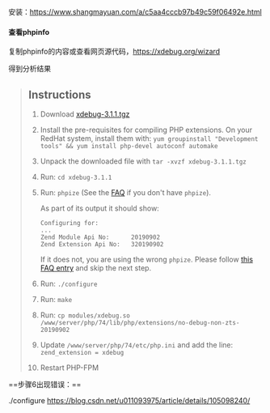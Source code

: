 安装：https://www.shangmayuan.com/a/c5aa4cccb97b49c59f06492e.html

#### 查看phpinfo

复制phpinfo的内容或查看网页源代码，https://xdebug.org/wizard 

得到分析结果

> ## Instructions
>
> 1. Download [xdebug-3.1.1.tgz](https://xdebug.org/files/xdebug-3.1.1.tgz)
>
> 2. Install the pre-requisites for compiling PHP extensions.
>    On your RedHat system, install them with: `yum groupinstall "Development tools" && yum install php-devel autoconf automake`
>
> 3. Unpack the downloaded file with `tar -xvzf xdebug-3.1.1.tgz`
>
> 4. Run: `cd xdebug-3.1.1`
>
> 5. Run: `phpize` (See the [FAQ](https://xdebug.org/docs/faq#phpize) if you don't have `phpize`).
>
>    As part of its output it should show:
>
>    ```
>    Configuring for:
>    ...
>    Zend Module Api No:      20190902
>    Zend Extension Api No:   320190902
>    ```
>
>    
>
>    If it does not, you are using the wrong `phpize`. Please follow [this FAQ entry](https://xdebug.org/docs/faq#custom-phpize) and skip the next step.
>
> 6. Run: `./configure`
>
> 7. Run: `make`
>
> 8. Run: `cp modules/xdebug.so /www/server/php/74/lib/php/extensions/no-debug-non-zts-20190902`
>
> 9. Update `/www/server/php/74/etc/php.ini` and add the line:
>    `zend_extension = xdebug`
>
> 10. Restart PHP-FPM



==步骤6出现错误：==

./configure   https://blog.csdn.net/u011093975/article/details/105098240/

